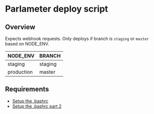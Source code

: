 # Parlameter deploy script

## Overview

Expects webhook requests. Only deploys if branch is `staging` or `master` based on NODE_ENV.


|NODE_ENV  |BRANCH  |
|----------|--------|
|staging   |staging |
|production|master  |

## Requirements

- [Setup the .bashrc](https://github.com/Unitech/pm2/issues/1887#issuecomment-327085935)
- [Setup the .bashrc part 2](https://github.com/Unitech/pm2/issues/1887#issuecomment-327085935)
